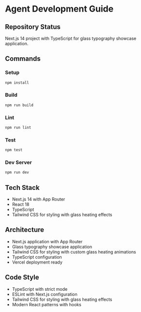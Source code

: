 # Agent Development Guide

## Repository Status
Next.js 14 project with TypeScript for glass typography showcase application.

## Commands

### Setup
```bash
npm install
```

### Build
```bash
npm run build
```

### Lint
```bash
npm run lint
```

### Test
```bash
npm test
```

### Dev Server
```bash
npm run dev
```

## Tech Stack
- Next.js 14 with App Router
- React 18
- TypeScript
- Tailwind CSS for styling with glass heating effects

## Architecture
- Next.js application with App Router
- Glass typography showcase application
- Tailwind CSS for styling with custom glass heating animations
- TypeScript configuration
- Vercel deployment ready

## Code Style
- TypeScript with strict mode
- ESLint with Next.js configuration
- Tailwind CSS for styling with glass heating effects
- Modern React patterns with hooks
